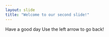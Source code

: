 ```yaml
---
layout: slide
title: "Welcome to our second slide!"
---
```

Have a good day
Use the left arrow to go back!